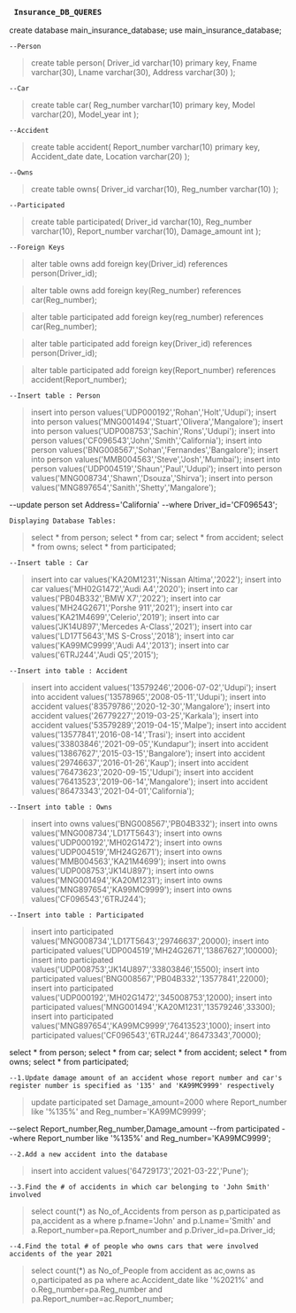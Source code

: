  ### ``` Insurance_DB_QUERES```


create database main_insurance_database;
use main_insurance_database;

``` --Person ```
> create table person(
Driver_id varchar(10) primary key,
Fname varchar(30),
Lname varchar(30),
Address varchar(30)
);


```--Car```

> create table car(
Reg_number varchar(10) primary key,
Model varchar(20),
Model_year int
);

```--Accident```

> create table accident(
Report_number varchar(10) primary key,
Accident_date date,
Location varchar(20)
);


```--Owns```

> create table owns(
Driver_id varchar(10),
Reg_number varchar(10)
);


```--Participated```

> create table participated(
Driver_id varchar(10),
Reg_number varchar(10),
Report_number varchar(10),
Damage_amount int
);


```--Foreign Keys```

> alter table owns add foreign key(Driver_id) references person(Driver_id);

> alter table owns add foreign key(Reg_number) references car(Reg_number);

> alter table participated add foreign key(reg_number) references car(Reg_number);

> alter table participated add foreign key(Driver_id) references person(Driver_id);

> alter table participated add foreign key(Report_number) references accident(Report_number);


```--Insert table : Person```

> insert into person values('UDP000192','Rohan','Holt','Udupi');
> insert into person values('MNG001494','Stuart','Olivera','Mangalore');
> insert into person values('UDP008753','Sachin','Rons','Udupi');
> insert into person values('CF096543','John','Smith','California');
> insert into person values('BNG008567','Sohan','Fernandes','Bangalore');
> insert into person values('MMB004563','Steve','Josh','Mumbai');
> insert into person values('UDP004519','Shaun','Paul','Udupi');
> insert into person values('MNG008734','Shawn','Dsouza','Shirva');
> insert into person values('MNG897654','Sanith','Shetty','Mangalore');

--update person set Address='California'
--where Driver_id='CF096543';


```Displaying Database Tables:```

> select * from person;
> select * from car;
> select * from accident;
> select * from owns;
> select * from participated;

```--Insert table : Car```

> insert into car values('KA20M1231','Nissan Altima','2022');
> insert into car values('MH02G1472','Audi A4','2020');
> insert into car values('PB04B332','BMW X7','2022');
> insert into car values('MH24G2671','Porshe 911','2021');
> insert into car values('KA21M4699','Celerio','2019');
> insert into car values('JK14U897','Mercedes A-Class','2021');
> insert into car values('LD17T5643','MS S-Cross','2018');
> insert into car values('KA99MC9999','Audi A4','2013');
> insert into car values('6TRJ244','Audi Q5','2015');


```--Insert into table : Accident```

> insert into accident values('13579246','2006-07-02','Udupi');
> insert into accident values('13578965','2008-05-11','Udupi');
> insert into accident values('83579786','2020-12-30','Mangalore');
> insert into accident values('26779227','2019-03-25','Karkala');
> insert into accident values('53579289','2019-04-15','Malpe');
> insert into accident values('13577841','2016-08-14','Trasi');
> insert into accident values('33803846','2021-09-05','Kundapur');
> insert into accident values('13867627','2015-03-15','Bangalore');
> insert into accident values('29746637','2016-01-26','Kaup');
> insert into accident values('76473623','2020-09-15','Udupi');
> insert into accident values('76413523','2019-06-14','Mangalore');
> insert into accident values('86473343','2021-04-01','California');



```--Insert into table : Owns```

> insert into owns values('BNG008567','PB04B332');
> insert into owns values('MNG008734','LD17T5643');
> insert into owns values('UDP000192','MH02G1472');
> insert into owns values('UDP004519','MH24G2671');
> insert into owns values('MMB004563','KA21M4699');
> insert into owns values('UDP008753','JK14U897');
> insert into owns values('MNG001494','KA20M1231');
> insert into owns values('MNG897654','KA99MC9999');
> insert into owns values('CF096543','6TRJ244');



```--Insert into table : Participated```

> insert into participated values('MNG008734','LD17T5643','29746637',20000);
> insert into participated values('UDP004519','MH24G2671','13867627',100000);
> insert into participated values('UDP008753','JK14U897','33803846',15500);
> insert into participated values('BNG008567','PB04B332','13577841',22000);
> insert into participated values('UDP000192','MH02G1472','345008753',12000);
> insert into participated values('MNG001494','KA20M1231','13579246',33300);
> insert into participated values('MNG897654','KA99MC9999','76413523',1000);
> insert into participated values('CF096543','6TRJ244','86473343',70000);




select * from person;
select * from car;
select * from accident;
select * from owns;
select * from participated;





```--1.Update damage amount of an accident whose report number and car's register number is specified as '135' and 'KA99MC9999' respectively```

> update participated set Damage_amount=2000
where Report_number like '%135%' and Reg_number='KA99MC9999';


--select Report_number,Reg_number,Damage_amount
--from participated
--where Report_number like '%135%' and Reg_number='KA99MC9999';

```--2.Add a new accident into the database```
> insert into accident values('64729173','2021-03-22','Pune');

```--3.Find the # of accidents in which car belonging to 'John Smith' involved```
> select count(*) as No_of_Accidents
from person as p,participated as pa,accident as a
where p.fname='John' and p.Lname='Smith' and a.Report_number=pa.Report_number and p.Driver_id=pa.Driver_id;

```--4.Find the total # of people who owns cars that were involved accidents of the year 2021```

> select count(*) as No_of_People
from accident as ac,owns as o,participated as pa
where ac.Accident_date like '%2021%' and o.Reg_number=pa.Reg_number and pa.Report_number=ac.Report_number;

